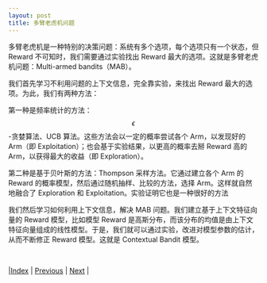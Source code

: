 ```yaml
---
layout: post
title: 多臂老虎机问题
---
```


多臂老虎机是一种特别的决策问题：系统有多个选项，每个选项只有一个状态，但 Reward 不可知时，我们需要通过实验找出 Reward 最大的选项。这就是多臂老虎机问题：Multi-armed bandits（MAB）。

我们首先学习不利用问题的上下文信息，完全靠实验，来找出 Reward 最大的选项。为此，我们有两种方法：

第一种是频率统计的方法：$$\epsilon$$-贪婪算法、UCB 算法。这些方法会以一定的概率尝试各个 Arm，以发现好的 Arm（即 Exploitation）；也会基于实验结果，以更高的概率去掰 Reward 高的 Arm，以获得最大的收益（即 Exploration）。

第二种是基于贝叶斯的方法：Thompson 采样方法。它通过建立各个 Arm 的 Reward 的概率模型，然后通过随机抽样、比较的方法，选择 Arm。这样就自然地融合了 Exploration 和 Exploitation。实验证明它也是一种很好的方法

我们然后学习如何利用上下文信息，解决 MAB 问题。我们建立基于上下文特征向量的 Reward 模型，比如模型 Reward 是高斯分布，而该分布的均值是由上下文特征向量组成的线性模型。于是，我们就可以通过实验，改进对模型参数的估计，从而不断修正 Reward 模型。这就是 Contextual Bandit 模型。

<br/>

|[Index](index) | [Previous](51-advanced) | [Next](83-mab) |
